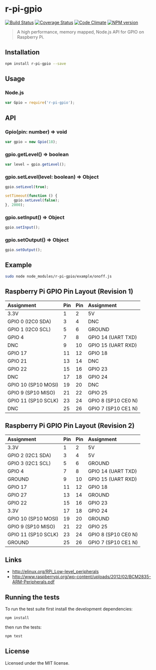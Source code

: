 # r-pi-gpio
[![Build Status](https://travis-ci.org/clebert/r-pi-gpio.png?branch=master)](https://travis-ci.org/clebert/r-pi-gpio)
[![Coverage Status](https://coveralls.io/repos/clebert/r-pi-gpio/badge.png)](https://coveralls.io/r/clebert/r-pi-gpio)
[![Code Climate](https://codeclimate.com/github/clebert/r-pi-gpio.png)](https://codeclimate.com/github/clebert/r-pi-gpio)
[![NPM version](https://badge.fury.io/js/r-pi-gpio.png)](https://badge.fury.io/js/r-pi-gpio)

> A high performance, memory mapped, Node.js API for GPIO on Raspberry Pi.

## Installation

```sh
npm install r-pi-gpio --save
```

## Usage

### Node.js

```javascript
var Gpio = require('r-pi-gpio');
```

## API

### Gpio(pin: number) => void

```javascript
var gpio = new Gpio(18);
```

### gpio.getLevel() => boolean

```javascript
var level = gpio.getLevel();
```

### gpio.setLevel(level: boolean) => Object

```javascript
gpio.setLevel(true);

setTimeout(function () {
    gpio.setLevel(false);
}, 2000);
```

### gpio.setInput() => Object

```javascript
gpio.setInput();
```

### gpio.setOutput() => Object

```javascript
gpio.setOutput();
```

## Example

```sh
sudo node node_modules/r-pi-gpio/example/onoff.js
```

## Raspberry Pi GPIO Pin Layout (Revision 1)

| Assignment          | Pin | Pin | Assignment          |
| :------------------ | :-- | :-- | :------------------ |
| 3.3V                | 1   | 2   | 5V                  |
| GPIO 0 (I2C0 SDA)   | 3   | 4   | DNC                 |
| GPIO 1 (I2C0 SCL)   | 5   | 6   | GROUND              |
| GPIO 4              | 7   | 8   | GPIO 14 (UART TXD)  |
| DNC                 | 9   | 10  | GPIO 15 (UART RXD)  |
| GPIO 17             | 11  | 12  | GPIO 18             |
| GPIO 21             | 13  | 14  | DNC                 |
| GPIO 22             | 15  | 16  | GPIO 23             |
| DNC                 | 17  | 18  | GPIO 24             |
| GPIO 10 (SP10 MOSI) | 19  | 20  | DNC                 |
| GPIO 9  (SP10 MISO) | 21  | 22  | GPIO 25             |
| GPIO 11 (SP10 SCLK) | 23  | 24  | GPIO 8 (SP10 CE0 N) |
| DNC                 | 25  | 26  | GPIO 7 (SP10 CE1 N) |

## Raspberry Pi GPIO Pin Layout (Revision 2)

| Assignment          | Pin | Pin | Assignment          |
| :------------------ | :-- | :-- | :------------------ |
| 3.3V                | 1   | 2   | 5V                  |
| GPIO 2 (I2C1 SDA)   | 3   | 4   | 5V                  |
| GPIO 3 (I2C1 SCL)   | 5   | 6   | GROUND              |
| GPIO 4              | 7   | 8   | GPIO 14 (UART TXD)  |
| GROUND              | 9   | 10  | GPIO 15 (UART RXD)  |
| GPIO 17             | 11  | 12  | GPIO 18             |
| GPIO 27             | 13  | 14  | GROUND              |
| GPIO 22             | 15  | 16  | GPIO 23             |
| 3.3V                | 17  | 18  | GPIO 24             |
| GPIO 10 (SP10 MOSI) | 19  | 20  | GROUND              |
| GPIO 9  (SP10 MISO) | 21  | 22  | GPIO 25             |
| GPIO 11 (SP10 SCLK) | 23  | 24  | GPIO 8 (SP10 CE0 N) |
| GROUND              | 25  | 26  | GPIO 7 (SP10 CE1 N) |

## Links

- http://elinux.org/RPi_Low-level_peripherals
- http://www.raspberrypi.org/wp-content/uploads/2012/02/BCM2835-ARM-Peripherals.pdf

## Running the tests

To run the test suite first install the development dependencies:

```sh
npm install
```

then run the tests:

```sh
npm test
```

## License

Licensed under the MIT license.
